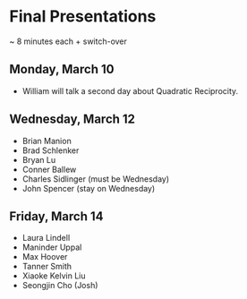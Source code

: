 # Final Presentations

~ 8 minutes each + switch-over

## Monday, March 10

- William will talk a second day about Quadratic Reciprocity.


## Wednesday, March 12

- Brian Manion
- Brad Schlenker
- Bryan Lu
- Conner Ballew
- Charles Sidlinger (must be Wednesday)
- John Spencer (stay on Wednesday)

## Friday, March 14

- Laura Lindell
- Maninder Uppal
- Max Hoover
- Tanner Smith
- Xiaoke Kelvin Liu
- Seongjin Cho (Josh)
